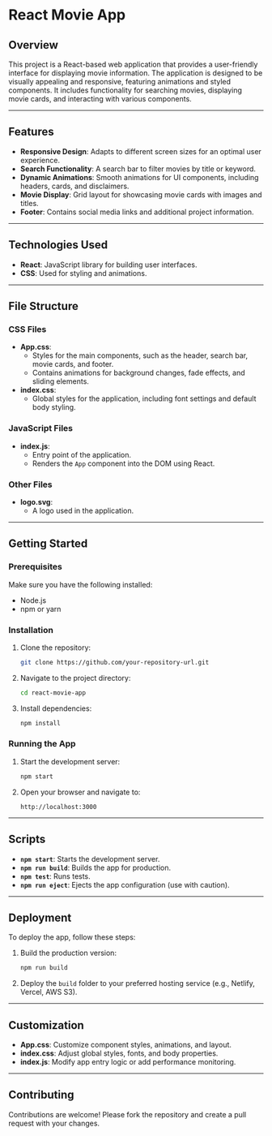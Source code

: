 # React Movie App

## Overview
This project is a React-based web application that provides a user-friendly interface for displaying movie information. The application is designed to be visually appealing and responsive, featuring animations and styled components. It includes functionality for searching movies, displaying movie cards, and interacting with various components.

---

## Features
- **Responsive Design**: Adapts to different screen sizes for an optimal user experience.
- **Search Functionality**: A search bar to filter movies by title or keyword.
- **Dynamic Animations**: Smooth animations for UI components, including headers, cards, and disclaimers.
- **Movie Display**: Grid layout for showcasing movie cards with images and titles.
- **Footer**: Contains social media links and additional project information.

---

## Technologies Used
- **React**: JavaScript library for building user interfaces.
- **CSS**: Used for styling and animations.

---

## File Structure
### CSS Files
- **App.css**:
  - Styles for the main components, such as the header, search bar, movie cards, and footer.
  - Contains animations for background changes, fade effects, and sliding elements.
- **index.css**:
  - Global styles for the application, including font settings and default body styling.

### JavaScript Files
- **index.js**:
  - Entry point of the application.
  - Renders the `App` component into the DOM using React.

### Other Files
- **logo.svg**:
  - A logo used in the application.

---

## Getting Started

### Prerequisites
Make sure you have the following installed:
- Node.js
- npm or yarn

### Installation
1. Clone the repository:
   ```bash
   git clone https://github.com/your-repository-url.git
   ```
2. Navigate to the project directory:
   ```bash
   cd react-movie-app
   ```
3. Install dependencies:
   ```bash
   npm install
   ```

### Running the App
1. Start the development server:
   ```bash
   npm start
   ```
2. Open your browser and navigate to:
   ```
   http://localhost:3000
   ```

---

## Scripts
- **`npm start`**: Starts the development server.
- **`npm run build`**: Builds the app for production.
- **`npm test`**: Runs tests.
- **`npm run eject`**: Ejects the app configuration (use with caution).

---

## Deployment
To deploy the app, follow these steps:
1. Build the production version:
   ```bash
   npm run build
   ```
2. Deploy the `build` folder to your preferred hosting service (e.g., Netlify, Vercel, AWS S3).

---

## Customization
- **App.css**: Customize component styles, animations, and layout.
- **index.css**: Adjust global styles, fonts, and body properties.
- **index.js**: Modify app entry logic or add performance monitoring.

---

## Contributing
Contributions are welcome! Please fork the repository and create a pull request with your changes.
